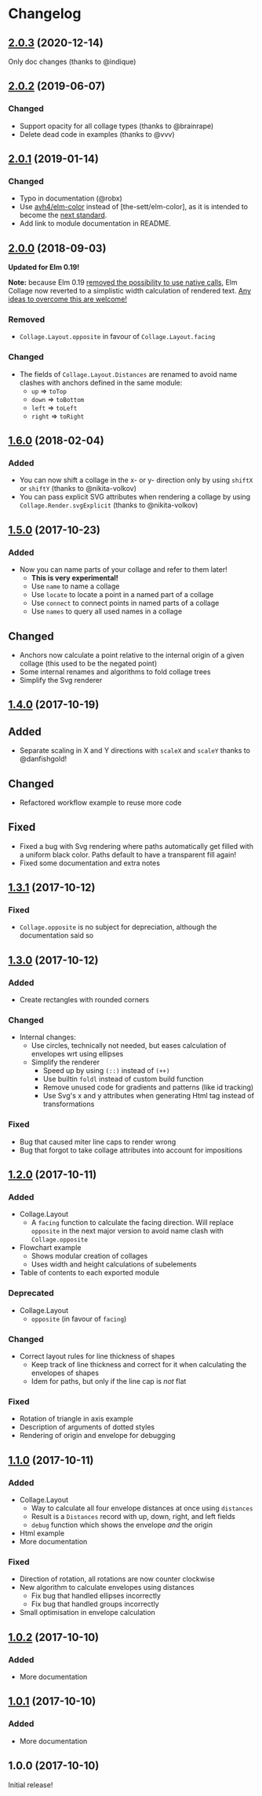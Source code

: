 # Changelog


## [2.0.3](https://github.com/timjs/elm-collage/compare/2.0.2...2.0.3) (2020-12-14)

Only doc changes (thanks to @indique)


## [2.0.2](https://github.com/timjs/elm-collage/compare/2.0.1...2.0.2) (2019-06-07)

### Changed

  - Support opacity for all collage types (thanks to @brainrape)
  - Delete dead code in examples (thanks to @vvv)


## [2.0.1](https://github.com/timjs/elm-collage/compare/2.0.0...2.0.1) (2019-01-14)

### Changed

  - Typo in documentation (@robx)
  - Use [avh4/elm-color](https://github.com/avh4/elm-color) instead of [the-sett/elm-color], as it is intended to become the [next standard](https://github.com/avh4/elm-color/issues/16).
  - Add link to module documentation in README.


## [2.0.0](https://github.com/timjs/elm-collage/compare/1.6.0...2.0.0) (2018-09-03)

  **Updated for Elm 0.19!**

  **Note:** because Elm 0.19 [removed the possibility to use native calls](https://discourse.elm-lang.org/t/native-code-in-0-19/826),
  Elm Collage now reverted to a simplistic width calculation of rendered text.
  [Any ideas to overcome this are welcome!](https://github.com/timjs/elm-collage/issues/36)

### Removed

  - `Collage.Layout.opposite` in favour of `Collage.Layout.facing`

### Changed

  - The fields of `Collage.Layout.Distances` are renamed to avoid name clashes with anchors defined in the same module:
    - `up` => `toTop`
    - `down` => `toBottom`
    - `left` => `toLeft`
    - `right` => `toRight`


## [1.6.0](https://github.com/timjs/elm-collage/compare/1.5.0...1.6.0) (2018-02-04)

### Added

  - You can now shift a collage in the x- or y- direction only by using `shiftX` or `shiftY`
    (thanks to @nikita-volkov)
  - You can pass explicit SVG attributes when rendering a collage by using `Collage.Render.svgExplicit`
    (thanks to @nikita-volkov)


## [1.5.0](https://github.com/timjs/elm-collage/compare/1.4.0...1.5.0) (2017-10-23)

### Added

  - Now you can name parts of your collage and refer to them later!
    - **This is very experimental!**
    - Use `name` to name a collage
    - Use `locate` to locate a point in a named part of a collage
    - Use `connect` to connect points in named parts of a collage
    - Use `names` to query all used names in a collage

## Changed

  - Anchors now calculate a point relative to the internal origin of a given collage (this used to be the negated point)
  - Some internal renames and algorithms to fold collage trees
  - Simplify the Svg renderer


## [1.4.0](https://github.com/timjs/elm-collage/compare/1.3.1...1.4.0) (2017-10-19)

## Added

  - Separate scaling in X and Y directions with `scaleX` and `scaleY` thanks to @danfishgold!

## Changed

  - Refactored workflow example to reuse more code

## Fixed

  - Fixed a bug with Svg rendering where paths automatically get filled with a uniform black color.
    Paths default to have a transparent fill again!
  - Fixed some documentation and extra notes


## [1.3.1](https://github.com/timjs/elm-collage/compare/1.3.0...1.3.1) (2017-10-12)

### Fixed

  - `Collage.opposite` is no subject for depreciation, although the documentation said so


## [1.3.0](https://github.com/timjs/elm-collage/compare/1.2.0...1.3.0) (2017-10-12)

### Added

  - Create rectangles with rounded corners

### Changed

  - Internal changes:
    - Use circles, technically not needed, but eases calculation of envelopes wrt using ellipses
    - Simplify the renderer
      - Speed up by using `(::)` instead of `(++)`
      - Use builtin `foldl` instead of custom build function
      - Remove unused code for gradients and patterns (like id tracking)
      - Use Svg's x and y attributes when generating Html tag instead of transformations

### Fixed

  - Bug that caused miter line caps to render wrong
  - Bug that forgot to take collage attributes into account for impositions


## [1.2.0](https://github.com/timjs/elm-collage/compare/1.1.0...1.2.0) (2017-10-11)

### Added

  - Collage.Layout
    - A `facing` function to calculate the facing direction.
      Will replace `opposite` in the next major version to avoid name clash with `Collage.opposite`
  - Flowchart example
    - Shows modular creation of collages
    - Uses width and height calculations of subelements
  - Table of contents to each exported module

### Deprecated

  - Collage.Layout
    - `opposite` (in favour of `facing`)

### Changed

  - Correct layout rules for line thickness of shapes
    - Keep track of line thickness and correct for it when calculating the envelopes of shapes
    - Idem for paths, but only if the line cap is _not_ flat

### Fixed

  - Rotation of triangle in axis example
  - Description of arguments of dotted styles
  - Rendering of origin and envelope for debugging


## [1.1.0](https://github.com/timjs/elm-collage/compare/1.0.2...1.1.0) (2017-10-11)

### Added

  - Collage.Layout
    - Way to calculate all four envelope distances at once using `distances`
    - Result is a `Distances` record with up, down, right, and left fields
    - `debug` function which shows the envelope _and_ the origin
  - Html example
  - More documentation

### Fixed

  - Direction of rotation, all rotations are now counter clockwise
  - New algorithm to calculate envelopes using distances
    - Fix bug that handled ellipses incorrectly
    - Fix bug that handled groups incorrectly
  - Small optimisation in envelope calculation


## [1.0.2](https://github.com/timjs/elm-collage/compare/1.0.1...1.0.2) (2017-10-10)

### Added

  - More documentation


## [1.0.1](https://github.com/timjs/elm-collage/compare/1.0.0...1.0.1) (2017-10-10)

### Added

  - More documentation


## 1.0.0 (2017-10-10)

Initial release!
